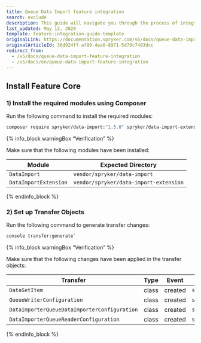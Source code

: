 ```yaml
---
title: Queue Data Import feature integration
search: exclude
description: This guide will navigate you through the process of integrating the Queue Data feature in Spryker OS.
last_updated: May 12, 2020
template: feature-integration-guide-template
originalLink: https://documentation.spryker.com/v5/docs/queue-data-import-feature-integration
originalArticleId: 36d924ff-af80-4ea0-8971-5d79c7483dcc
redirect_from:
  - /v5/docs/queue-data-import-feature-integration
  - /v5/docs/en/queue-data-import-feature-integration
---
```

## Install Feature Core

### 1)  Install the required modules using Composer

Run the following command to install the required modules:

```bash
composer require spryker/data-import:"1.5.0" spryker/data-import-extension:"1.1.0" --update-with-dependencies`
```

{% info_block warningBox “Verification” %}

Make sure that the following modules have been installed:

| Module |Expected Directory  |
| --- | --- |
|`DataImport`  | `vendor/spryker/data-import` |
|  `DataImportExtension`| `vendor/spryker/data-import-extension` |

{% endinfo_block %}

### 2) Set up Transfer Objects

Run the following command to generate transfer changes:

```bash
console transfer:generate`
```

{% info_block warningBox “Verification” %}
   
Make sure that the following changes have been applied in the transfer objects:

| Transfer | Type | Event | Path |
| --- | --- | --- | --- |
| `DataSetItem` | class | created | `src/Generated/Shared/Transfer/DataSetItemTransfer.php` |
| `QueueWriterConfiguration` | class | created | `src/Generated/Shared/Transfer/QueueWriterConfigurationTransfer.php` |
| `DataImporterQueueDataImporterConfiguration` | class | created | `src/Generated/Shared/Transfer/DataImporterQueueDataImporterConfigurationTransfer.php` |
| `DataImporterQueueReaderConfiguration` | class | created | `src/Generated/Shared/Transfer/DataImporterQueueReaderConfigurationTransfer.php` |

{% endinfo_block %}
